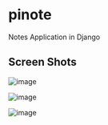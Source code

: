 # pinote
Notes Application in Django

## Screen Shots
![image](https://github.com/SwarupVishwas18/pinote/assets/91014156/60bd3a5d-e474-499b-9bf9-8ebb6b70764a)

![image](https://github.com/SwarupVishwas18/pinote/assets/91014156/954ed91f-f05a-48cd-b01a-3e61093b40e3)

![image](https://github.com/SwarupVishwas18/pinote/assets/91014156/e66e5912-884c-472f-9e7b-249e2a96b297)
